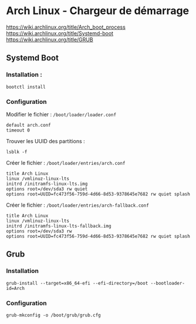 # Arch Linux - Chargeur de démarrage

https://wiki.archlinux.org/title/Arch_boot_process
https://wiki.archlinux.org/title/Systemd-boot
https://wiki.archlinux.org/title/GRUB

## Systemd Boot

### Installation :
```
bootctl install
```

### Configuration
Modifier le fichier : `/boot/loader/loader.conf`
```
default arch.conf
timeout 0
```
Trouver les UUID des partitions :
```
lsblk -f
```
Créer le fichier : `/boot/loader/entries/arch.conf`
```
title Arch Linux
linux /vmlinuz-linux-lts
initrd /initramfs-linux-lts.img
options root=/dev/sda3 rw quiet
options root=UUID=fc473f56-759d-4d66-8d53-9378645e7682 rw quiet splash
```

Créer le fichier : `/boot/loader/entries/arch-fallback.conf`
```
title Arch Linux
linux /vmlinuz-linux-lts
initrd /initramfs-linux-lts-fallback.img
options root=/dev/sda3 rw
options root=UUID=fc473f56-759d-4d66-8d53-9378645e7682 rw quiet splash
```

## Grub

### Installation
```
grub-install --target=x86_64-efi --efi-directory=/boot --bootloader-id=Arch
```

### Configuration
```
grub-mkconfig -o /boot/grub/grub.cfg
```


